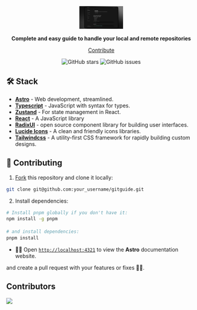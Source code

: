 <div align="center">
  <a href="https://gitguide.vercel.app">
    <img
      src="/public/README.jpg"
      alt="@angelurrutdev/gitguide"
      height="60"
    />
  </a>
  <p/>
  <p>
    <b>
Complete and easy guide to handle your local and remote repositories
    </b>
  </p>

<a href="#-contributing">Contribute</a>

</div>

<div align="center">

![GitHub stars](https://img.shields.io/github/stars/angelurrutdev/gitguide)
![GitHub issues](https://img.shields.io/github/issues/angelurrutdev/gitguide)

</div>

## 🛠️ Stack

- [**Astro**](https://astro.build/blog/astro-5-beta/) - Web development, streamlined.
- [**Typescript**](https://www.typescriptlang.org/) - JavaScript with syntax for types.
- [**Zustand**](https://zustand-demo.pmnd.rs/) - For state management in React.
- [**React**](https://reactjs.org/) - A JavaScript library
- [**RadixUI**](https://www.radix-ui.com/primitives/docs/overview/releases) - open source component library for building user interfaces.
- [**Lucide Icons**](https://lucide.dev/) - A clean and friendly icons libraries.
- [**Tailwindcss**](https://tailwindcss.com/) - A utility-first CSS framework for rapidly building custom designs.

## 🚀 Contributing

1. [Fork](https://github.com/angelurrutdev/GitGuide/fork) this repository and clone it locally:

```bash
git clone git@github.com:your_username/gitguide.git
```

2. Install dependencies:

```bash
# Install pnpm globally if you don't have it:
npm install -g pnpm

# and install dependencies:
pnpm install
```

- 🧑‍🚀 Open [`http://localhost:4321`](http://localhost:4321) to view the **Astro** documentation website.

and create a pull request with your features or fixes 🚀✨.

## Contributors

<a href="https://github.com/angelurrutdev/gitguide/graphs/contributors">
  <img src="https://contrib.rocks/image?repo=angelurrutdev/gitguide" />
</a>

